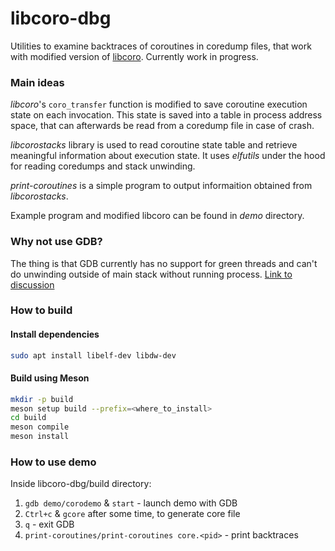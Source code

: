 # libcoro-dbg
Utilities to examine backtraces of coroutines in coredump files, that
work with modified version of [libcoro](https://github.com/semistrict/libcoro).
Currently work in progress.

### Main ideas
_libcoro_'s `coro_transfer` function is modified to save coroutine execution
state on each invocation. This state is saved into a table in process
address space, that can afterwards be read from a coredump file in 
case of crash.

_libcorostacks_ library is used to read coroutine state table 
and retrieve meaningful information about execution state. 
It uses _elfutils_ under the hood for reading coredumps and 
stack unwinding.

_print-coroutines_ is a simple program to output informaition
obtained from _libcorostacks_.

Example program and modified libcoro can be found in *demo* directory. 

### Why not use GDB?
The thing is that GDB currently has no support for green threads and can't
do unwinding outside of main stack without running process.
[Link to discussion](https://lore.kernel.org/all/87ilsn784k.fsf@oldenburg.str.redhat.com/T/)

### How to build
#### Install dependencies
```sh
sudo apt install libelf-dev libdw-dev
```
#### Build using Meson
```sh
mkdir -p build
meson setup build --prefix=<where_to_install>
cd build
meson compile
meson install
```

### How to use demo
Inside libcoro-dbg/build directory:
1) `gdb demo/corodemo` & `start` - launch demo with GDB
2)  `Ctrl+c` & `gcore` after some time, to generate core file
3) `q` - exit GDB
4) `print-coroutines/print-coroutines core.<pid>` - print backtraces
